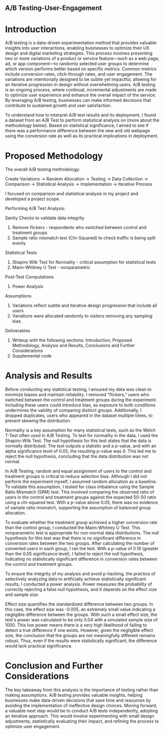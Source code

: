 ## A/B Testing-User-Engagement

# Introduction

A/B testing is a data-driven experimentation method that provides valuable insights into user interactions, enabling businesses to optimize their UX design and digital marketing strategies. This process involves presenting two or more variations of a product or service feature—such as a web page, ad, or app component—to randomly selected user groups to determine which version performs better based on specific metrics. Common metrics include conversion rates, click-through rates, and user engagement. The variations are intentionally designed to be subtle yet impactful, allowing for an iterative progression in design without overwhelming users. A/B testing is an ongoing process, where continual, incremental adjustments are made to optimize user experience and enhance the overall impact of the service. By leveraging A/B testing, businesses can make informed decisions that contribute to sustained growth and user satisfaction.

To understand how to interpret A/B test results and its deployment, I found a dataset from an A/B Test to perform statistical analysis on (more about the methodology below). Based on statistical significance, I aimed to see if there was a performance difference between the new and old webpage using the conversion rate as well as its practical implications in deployment.


# Proposed Methodology

The overall A/B testing methodology:

Create Variations → Random Allocation → Testing → Data Collection → Comparison → Statistical Analysis → Implementation → Iterative Process

I focused on comparison and statistical analysis in my project and developed a project scope.

Performing A/B Test Analysis: 

Sanity Checks to validate data integrity
1. Remove flickers - respondents who switched between control and treatment groups
2. Sample ratio mismatch test (Chi-Squared) to check traffic is being split evenly

Statistical Tests 
1. Shapiro Wilk Test for Normality - critical assumption for statistical tests
2. Mann-Whitney U Test - nonparametric
   
Post-Test Computations
1. Power Analysis 

Assumptions 
1. Variations reflect subtle and iterative design progression that include all users
2. Variations were allocated randomly to visitors removing any sampling bias.

Deliverables
1. Writeup with the following sections: Introduction, Proposed Methodology, Analysis and Results, Conclusions and Further Considerations
2. Supplemental code

# Analysis and Results

Before conducting any statistical testing, I ensured my data was clean to minimize biases and maintain reliability. I removed "flickers," users who switched between the control and treatment groups during the experiment. Including these users could introduce bias, as exposure to both conditions undermines the validity of comparing distinct groups. Additionally, I dropped duplicates, users who appeared in the dataset multiple times, to prevent skewing the distribution.

Normality is a key assumption for many statistical tests, such as the Welch T-Test often used in A/B Testing. To test for normality in the data, I used the Shapiro-Wilk Test. The null hypothesis for this test states that the data is normally distributed. The test outputs a statistic and a p-value, and with an alpha significance level of 0.05, the resulting p-value was 0. This led me to reject the null hypothesis, concluding that the data distribution was not normal.

In A/B Testing, random and equal assignment of users to the control and treatment groups is critical to reduce selection bias. Although I did not perform the experiment myself, I assumed random allocation as a baseline. To validate this assumption, I tested for class imbalance using the Sample Ratio Mismatch (SRM) test. This involved comparing the observed ratio of users in the control and treatment groups against the expected 50-50 ratio using a chi-squared test. With a p-value above 0.05, there was no evidence of sample ratio mismatch, supporting the assumption of balanced group allocation.

To evaluate whether the treatment group achieved a higher conversion rate than the control group, I conducted the Mann-Whitney U Test. This nonparametric test is appropriate for non-normal data distributions. The null hypothesis for this test was that there is no significant difference in conversion rates between the two groups. After calculating the number of converted users in each group, I ran the test. With a p-value of 0.19 (greater than the 0.05 significance level), I failed to reject the null hypothesis, indicating no statistically significant difference in conversion rates between the control and treatment groups.

To ensure the integrity of my analysis and avoid p-hacking, the practice of selectively analyzing data to artificially achieve statistically significant results, I conducted a power analysis. Power measures the probability of correctly rejecting a false null hypothesis, and it depends on the effect size and sample size.

Effect size quantifies the standardized difference between two groups. In this case, the effect size was -0.005, an extremely small value indicating a negligible difference between the groups. With such a small effect size, the test's power was calculated to be only 0.04 with a simulated sample size of 1000. This low power means there is a very high likelihood of failing to detect a true difference if one exists. However, given the negligible effect size, the conclusion that the groups are not meaningfully different remains robust. Thus, even if the results were statistically significant, the difference would lack practical significance.


# Conclusion and Further Considerations

The key takeaway from this analysis is the importance of testing rather than making assumptions. A/B testing provides valuable insights, helping businesses make data-driven decisions that save time and resources by avoiding the implementation of ineffective design choices. Moving forward, a valuable next step would be to conduct A/B tests independently, adopting an iterative approach. This would involve experimenting with small design adjustments, statistically evaluating their impact, and refining the process to optimize user engagement.
